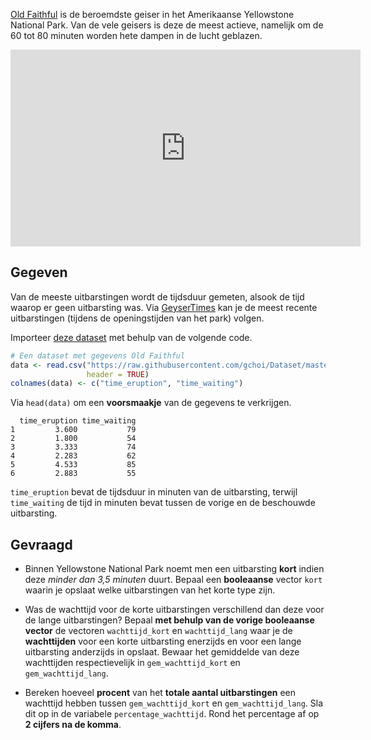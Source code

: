 <a href="https://nl.wikipedia.org/wiki/Old_Faithful" target="_blank">Old Faithful</a> is de beroemdste geiser in het Amerikaanse Yellowstone National Park. Van de vele geisers is deze de meest actieve, namelijk om de 60 tot 80 minuten worden hete dampen in de lucht geblazen.

<div class="hidden-print">
    <div class="dodona-centered-group">
        <iframe width="560" height="315" src="https://www.youtube.com/embed/Q8oZoVC8rGc?si=SP9mXpdj_WRdKooV&amp;controls=0" title="YouTube video player" frameborder="0" allow="accelerometer; autoplay; clipboard-write; encrypted-media; gyroscope; picture-in-picture" allowfullscreen></iframe>
    </div>
</div>



## Gegeven

Van de meeste uitbarstingen wordt de tijdsduur gemeten, alsook de tijd waarop er geen uitbarsting was. Via <a href="https://geysertimes.org/geyser.php?id=Old+Faithful" target="_blank">GeyserTimes</a> kan je de meest recente uitbarstingen (tijdens de openingstijden van het park) volgen.

Importeer <a href="https://github.com/gchoi/Dataset/blob/master/OldFaithful.csv" target="_blank">deze dataset</a> met behulp van de volgende code.

```R
# Een dataset met gegevens Old Faithful
data <- read.csv("https://raw.githubusercontent.com/gchoi/Dataset/master/OldFaithful.csv",
                 header = TRUE)
colnames(data) <- c("time_eruption", "time_waiting")
```

Via `head(data)` om een **voorsmaakje** van de gegevens te verkrijgen.

```
  time_eruption time_waiting
1         3.600           79
2         1.800           54
3         3.333           74
4         2.283           62
5         4.533           85
6         2.883           55
```

`time_eruption` bevat de tijdsduur in minuten van de uitbarsting, terwijl `time_waiting` de tijd in minuten bevat tussen de vorige en de beschouwde uitbarsting.

## Gevraagd

- Binnen Yellowstone National Park noemt men een uitbarsting **kort** indien deze *minder dan 3,5 minuten* duurt. Bepaal een **booleaanse** vector `kort` waarin je opslaat welke uitbarstingen van het korte type zijn. 

- Was de wachttijd voor de korte uitbarstingen verschillend dan deze voor de lange uitbarstingen?
  Bepaal **met behulp van de vorige booleaanse vector** de vectoren `wachttijd_kort` en `wachttijd_lang` waar je de **wachttijden** voor een korte uitbarsting enerzijds en voor een lange uitbarsting anderzijds in opslaat. Bewaar het gemiddelde van deze wachttijden respectievelijk in `gem_wachttijd_kort` en `gem_wachttijd_lang`.

- Bereken hoeveel **procent** van het **totale aantal uitbarstingen** een wachttijd hebben tussen `gem_wachttijd_kort` en `gem_wachttijd_lang`. Sla dit op in de variabele `percentage_wachttijd`. Rond het percentage af op **2 cijfers na de komma**.